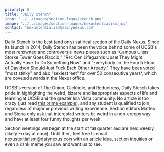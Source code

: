 ```yaml
---
priority: 6
title: "Daily Stench"
icon: "../../images/section-logos/stench.png"
image: "../../images/section-images/nexustentialism.jpg"
contact: "nexustentialism@dailynexus.com"
---
```

Daily Stench is the best (and only) satirical section of the Daily Nexus. Since its launch in 2014, Daily Stench has been the voice behind some of UCSB's most renowned and controversial news pieces such as "Campus Crisis: Storke Tower Goes Flaccid,” "Rec Cen Lifeguards Upset They Might Actually Have To Do Something Now" and "Everybody on the Fourth Floor of Davidson Should Just Fuck Each Other Already.” They have been voted "most stinky" and also "sexiest feet" for over 50 consecutive years*, which are coveted awards in the Nexus office.
 
UCSB's version of The Onion, Clickhole, and Reductress, Daily Stench takes pride in highlighting the weird, bizarre and inappropriate aspects of life and learning at UCSB and the greater Isla Vista community. No article is too crazy (just read [this prime example](https://dailynexus.com/2021-07-23/five-meals-ucsb-freshman-can-look-forward-to-eating-at-ortega/)), and any student is qualified to join, regardless of major or previous writing experience. Section editors Matteo and Sierra only ask that interested writers be weird in a non-creepy way and have at least four funny thoughts per week.

Section meetings will begin at the start of fall quarter and are held weekly (likely Friday at noon). Until then, feel free to email [nexustentialism@dailynexus.com](mailto:nexustentialism@dailynexus.com) with an article idea, section inquiries or even a dank meme you saw and want us to see.